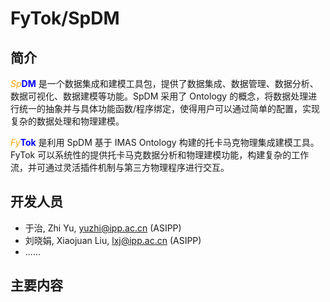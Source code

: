 # FyTok/SpDM

## 简介


<font color="orange">_Sp_</font><font color="blue" >__DM__</font>  是一个数据集成和建模工具包，提供了数据集成、数据管理、数据分析、数据可视化、数据建模等功能。SpDM 采用了 Ontology 的概念，将数据处理进行统一的抽象并与具体功能函数/程序绑定，使得用户可以通过简单的配置，实现复杂的数据处理和物理建模。



<font color="orange">_Fy_</font><font color="blue" >__Tok__</font>  是利用 SpDM 基于 IMAS Ontology 构建的托卡马克物理集成建模工具。FyTok 可以系统性的提供托卡马克数据分析和物理建模功能，构建复杂的工作流，并可通过灵活插件机制与第三方物理程序进行交互。 



## 开发人员 

- 于治,  Zhi Yu, yuzhi@ipp.ac.cn  (ASIPP)
- 刘晓娟, Xiaojuan Liu, lxj@ipp.ac.cn (ASIPP)
- ......



## 主要内容

```{tableofcontents}
```



